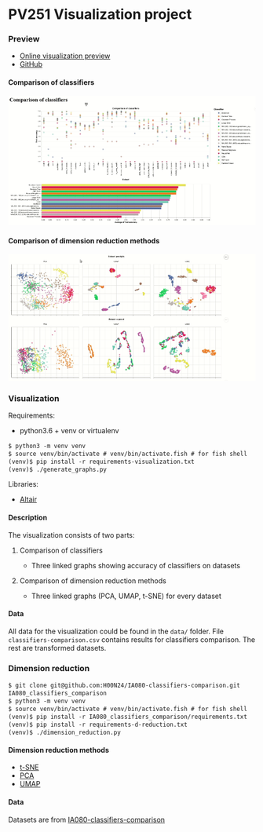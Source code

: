 # PV251 Visualization project


### Preview
* [Online visualization preview](https://www.fi.muni.cz/~xkurak/)
* [GitHub](https://github.com/H00N24/PV251-Visualization-project)

#### Comparison of classifiers
![](img/comparison.gif)
#### Comparison of dimension reduction methods
![](img/dimension-reduction.gif)

### Visualization
Requirements:
* python3.6 + venv or virtualenv

```
$ python3 -m venv venv
$ source venv/bin/activate # venv/bin/activate.fish # for fish shell
(venv)$ pip install -r requirements-visualization.txt
(venv)$ ./generate_graphs.py
```

Libraries:
 * [Altair](https://github.com/altair-viz/altair)


#### Description
The visualization consists of two parts:
1. Comparison of classifiers
    - Three linked graphs showing accuracy of classifiers on datasets
    
2. Comparison of dimension reduction methods
    - Three linked graphs (PCA, UMAP, t-SNE) for every dataset



#### Data
All data for the visualization could be found in the `data/` folder. File `classifiers-comparison.csv` contains results for classifiers comparison. The rest are transformed datasets.


### Dimension reduction

```
$ git clone git@github.com:H00N24/IA080-classifiers-comparison.git IA080_classifiers_comparison 
$ python3 -m venv venv
$ source venv/bin/activate # venv/bin/activate.fish # for fish shell
(venv)$ pip install -r IA080_classifiers_comparison/requirements.txt
(venv)$ pip install -r requirements-d-reduction.txt
(venv)$ ./dimension_reduction.py
```

#### Dimension reduction methods
* [t-SNE](https://scikit-learn.org/stable/modules/generated/sklearn.manifold.TSNE.html)
* [PCA](https://scikit-learn.org/stable/modules/generated/sklearn.decomposition.PCA.html)
* [UMAP](https://github.com/lmcinnes/umap)

#### Data
Datasets are from [IA080-classifiers-comparison](https://github.com/H00N24/IA080-classifiers-comparison)